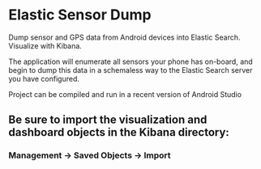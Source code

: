 # Elastic Sensor Dump

Dump sensor and GPS data from Android devices into Elastic Search.  Visualize with Kibana.

The application will enumerate all sensors your phone has on-board, and begin to dump this data in a schemaless way to
the Elastic Search server you have configured.

Project can be compiled and run in a recent version of Android Studio

## Be sure to import the visualization and dashboard objects in the Kibana directory:
### Management -> Saved Objects -> Import